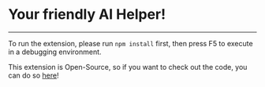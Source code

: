 <h1>Your friendly AI Helper!</h1>
<hr>

To run the extension, please run ``` npm install ``` first, then press F5 to execute in a debugging environment.

This extension is Open-Source, so if you want to check out the code, you can do so <a href ="https://github.com/labs-agap2it/coding-buddy">here</a>!
